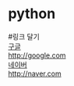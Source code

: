 # python

#링크 달기  
[구글](http://google.com)  
http://google.com  
[네이버](http://naver.com)  
http://naver.com
